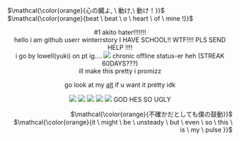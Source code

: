 <p align="left">
$\mathcal{\color{orange}{心の臓よ, \ 動け,\ 動け！}}$ <br> $\mathcal{\color{orange}{beat \ beat \ o \ heart \ of \ mine !}}$
</p>

<p align="center">
#1 akito hater!!!!!!! 
<br> hello i am github userr winterrstory I HAVE SCHOOL!! WTF!!!! PLS SEND HELP !!!!
<br> i go by lowell(yuki) on pt ig.... <img src="https://cdn.discordapp.com/attachments/721694456859983894/1279168463633518654/image.png?ex=66d375f7&is=66d22477&hm=32d0838cece7a588e4141849474b0c3cdbf77b6f31be108d63f25995eeffd69c&"/> chronic offline status-er heh (STREAK 60DAYS???)
<br> ill make this pretty i promizz
</p>

<div align="center">
  
go look at my [alt](https://github.com/fuyunohanashi) if u want it pretty idk
</div>

<p align="center">
<img src="https://media1.tenor.com/m/39aIuAIYANcAAAAC/akito-akito-shinonome.gif"/> 
<img src="https://media1.tenor.com/m/hKn-2mEKIYUAAAAd/roblox-hop-on-roblox.gif"/>
<img src="https://media1.tenor.com/m/BEE3-J5ShAEAAAAC/akito-shinonome-go-away.gif"/>
<img src="https://media1.tenor.com/m/vgdM06OiqdkAAAAC/project-sekai-sekai.gif"/>
<img src="https://media1.tenor.com/m/g1sANXCwy4UAAAAC/akito-shinonome.gif"/> GOD HES SO UGLY
</p>

<p align="right">
$\mathcal{\color{orange}{不確かだとしても僕の鼓動}}$ <br> $\mathcal{\color{orange}{it \ might \ be \ unsteady \ but \ even \ so \ this \ is \ my \ pulse }}$
</p>

